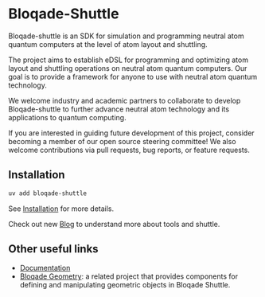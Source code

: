 # Bloqade-Shuttle

Bloqade-shuttle is an SDK for simulation and programming neutral atom quantum computers
at the level of atom layout and  shuttling.

The project aims to establish eDSL for programming and optimizing atom layout and
shuttling operations on neutral atom quantum computers. Our goal is to provide a
framework for anyone to use with neutral atom quantum technology.

We welcome industry and academic partners to collaborate to develop Bloqade-shuttle to
further advance neutral atom technology and its applications to quantum computing.

If you are interested in guiding future development of this project, consider becoming a
member of our open source steering committee!  We also welcome contributions via pull
requests, bug reports, or feature requests.

## Installation

```bash
uv add bloqade-shuttle
```
<!--- TODO: update links to point to documentation website once available. --->
See [Installation](https://queracomputing.github.io/bloqade-shuttle/dev/install) for more details.

Check out new [Blog](https://queracomputing.github.io/bloqade-shuttle/dev/blog/) to understand more about tools and shuttle.


## Other useful links

- [Documentation](https://queracomputing.github.io/bloqade-shuttle/dev/)
- [Bloqade Geometry](https://queracomputing.github.io/bloqade-geometry/dev/): a related
project that provides components for defining and manipulating geometric objects in
Bloqade Shuttle.
